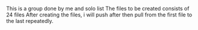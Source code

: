 This is a group done by me and solo list
The files to be created consists of 24 files
After creating the files, i will push after then pull from the first file to the last repeatedly.
